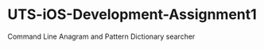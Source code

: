 UTS-iOS-Development-Assignment1
===============================

Command Line Anagram and Pattern Dictionary searcher

